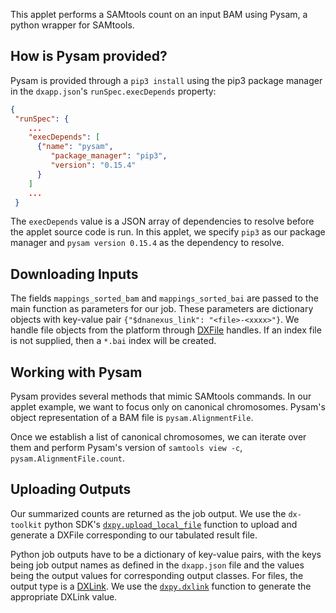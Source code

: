 This applet performs a SAMtools count on an input BAM using Pysam, a python wrapper for SAMtools.

## How is Pysam provided?

Pysam is provided through a `pip3 install` using the pip3 package manager in the `dxapp.json`'s `runSpec.execDepends` property:
<!-- Since JSON can't be commented cannot autogenerate below. YAML looking good right now -->

```json
{
 "runSpec": {
    ...
    "execDepends": [
      {"name": "pysam",
         "package_manager": "pip3",
         "version": "0.15.4"
      }
    ]
    ...
 }
```

The `execDepends` value is a JSON array of dependencies to resolve before the applet source code is run. In this applet, we specify `pip3` as our package manager and `pysam version 0.15.4` as the dependency to resolve.

## Downloading Inputs   
The fields `mappings_sorted_bam` and `mappings_sorted_bai` are passed to the main function as parameters for our job. These parameters are dictionary objects with key-value pair `{"$dnanexus_link": "<file>-<xxxx>"}`. We handle file objects from the platform through [DXFile](http://autodoc.dnanexus.com/bindings/python/current/dxpy_dxfile.html?highlight=dxfile#module-dxpy.bindings.dxfile) handles. If an index file is not supplied, then a `*.bai` index will be created.
<!--SECTION: Download inputs -->

## Working with Pysam
Pysam provides several methods that mimic SAMtools commands. In our applet example, we want to focus only on canonical chromosomes. Pysam's object representation of a BAM file is `pysam.AlignmentFile`.
<!--SECTION: Get chromosomes regions -->
<!-- INCLUDE: The helper function `get_chr` -->
<!-- FUNCTION: get_chr -->

Once we establish a list of canonical chromosomes, we can iterate over them and perform Pysam's version of `samtools view -c`, `pysam.AlignmentFile.count`.
<!--SECTION: Perform basic pysam count. -->

## Uploading Outputs
Our summarized counts are returned as the job output. We use the `dx-toolkit` python SDK's [`dxpy.upload_local_file`](http://autodoc.dnanexus.com/bindings/python/current/dxpy_dxfile.html?highlight=upload_local_file#dxpy.bindings.dxfile_functions.upload_local_file) function to upload and generate a DXFile corresponding to our tabulated result file.
<!--SECTION: Output -->

Python job outputs have to be a dictionary of key-value pairs, with the keys being job output names as defined in the `dxapp.json` file and the values being the output values for corresponding output classes. For files, the output type is a [DXLink](https://documentation.dnanexus.com/developer/api/data-object-lifecycle/details-and-links). We use the [`dxpy.dxlink`](http://autodoc.dnanexus.com/bindings/python/current/dxpy_functions.html?highlight=dxlink#dxpy.bindings.dxdataobject_functions.dxlink) function to generate the appropriate DXLink value.
